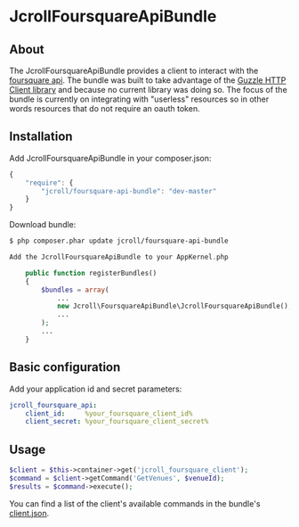 # JcrollFoursquareApiBundle

## About

The JcrollFoursquareApiBundle provides a client to interact with the [foursquare api](https://developer.foursquare.com/).
The bundle was built to take advantage of the [Guzzle HTTP Client library](https://github.com/guzzle/guzzle) and because
no current library was doing so. The focus of the bundle is currently on integrating with "userless" resources so in
other words resources that do not require an oauth token.

## Installation

Add JcrollFoursquareApiBundle in your composer.json:

```js
{
    "require": {
        "jcroll/foursquare-api-bundle": "dev-master"
    }
}
```

Download bundle:

``` bash
$ php composer.phar update jcroll/foursquare-api-bundle
```

```php
Add the JcrollFoursquareApiBundle to your AppKernel.php

    public function registerBundles()
    {
        $bundles = array(
            ...
            new Jcroll\FoursquareApiBundle\JcrollFoursquareApiBundle(),
            ...
        );
        ...
    }
```

## Basic configuration

Add your application id and secret parameters:

```yaml
jcroll_foursquare_api:
    client_id:     %your_foursquare_client_id%
    client_secret: %your_foursquare_client_secret%
```

## Usage

```php
$client = $this->container->get('jcroll_foursquare_client');
$command = $client->getCommand('GetVenues', $venueId);
$results = $command->execute();
```

You can find a list of the client's available commands in the bundle's
[client.json](https://github.com/jcroll/foursquare-api-bundle/blob/master/Resources/config/client.json).